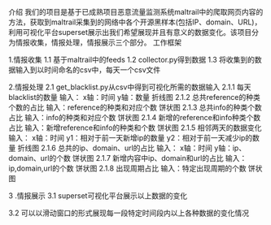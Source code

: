 介绍
我们的项目是基于已成熟项目恶意流量监测系统maltrail中的爬取网页内容的方法，获取到maltrail采集到的网络中各个开源黑样本(包括IP、domain、URL)，利用可视化平台superset展示出我们希望展现并且有意义的数据变化。该项目分为情报收集，情报处理，情报展示三个部分。
工作框架

1.情报收集
1.1 基于maltrail中的feeds
1.2 collector.py得到数据
1.3 将收集到的数据输入到以时间命名的csv中，每天一个csv文件

2.情报处理
2.1 get_blacklist.py从csv中得到可视化所需的数据输入
2.1.1 每天blacklist的数量
输入： 
x轴：时间
y轴：数量
折线图
2.1.2 总共reference的种类个数的占比
输入：reference的种类和对应个数
饼状图
2.1.3 总共info的种类个数占比
输入：info的种类和对应个数
饼状图
2.1.4 新增的reference和info种类个数占比
输入：新增reference和info的种类和个数
饼状图
2.1.5 相邻两天的数据变化
输入： 
x轴：时间
y1：相对于前一天新增ip的数量
y2：相对于前一天减少ip的数量
折线图
2.1.6 总共的ip、domain、url的占比
输入： 
x轴：时间
y轴：ip、domain、url的个数
饼状图
2.1.7 新增内容中ip、domain和url的占比
输入：ip,domain,url的个数
饼状图
2.1.8 出现周期占比
输入：特定出现周期的个数
饼状图

3 .情报展示
3.1 superset可视化平台展示以上数据的变化

3.2 可以以滑动窗口的形式展现每一段特定时间段内以上各种数据的变化情况
